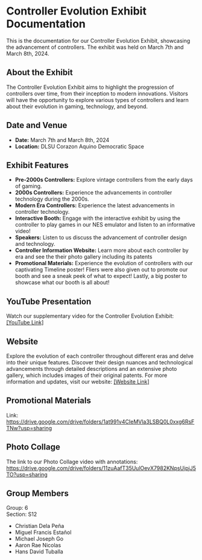 # Controller Evolution Exhibit Documentation

This is the documentation for our Controller Evolution Exhibit, showcasing the advancement of controllers. The exhibit was held on March 7th and March 8th, 2024.

## About the Exhibit
The Controller Evolution Exhibit aims to highlight the progression of controllers over time, from their inception to modern innovations. Visitors will have the opportunity to explore various types of controllers and learn about their evolution in gaming, technology, and beyond.

## Date and Venue
- **Date:** March 7th and March 8th, 2024
- **Location:** DLSU Corazon Aquino Democratic Space

## Exhibit Features
- **Pre-2000s Controllers:** Explore vintage controllers from the early days of gaming.
- **2000s Controllers:** Experience the advancements in controller technology during the 2000s.
- **Modern Era Controllers:** Experience the latest advancements in controller technology.
- **Interactive Booth:** Engage with the interactive exhibit by using the controller to play games in our NES emulator and listen to an informative video!
- **Speakers:** Listen to us discuss the advancement of controller design and technology.
- **Controller Information Website:** Learn more about each controller by era and see the their photo gallery including its patents
- **Promotional Materials:** Experience the evolution of controllers with our captivating Timeline poster! Fliers were also given out to promote our booth and see a sneak peek of what to expect! Lastly, a big poster to showcase what our booth is all about!

## YouTube Presentation
Watch our supplementary video for the Controller Evolution Exhibit: [[YouTube Link]](https://www.youtube.com/watch?v=VeBN8nkSv3I)

## Website
Explore the evolution of each controller throughout different eras and delve into their unique features. Discover their design nuances and technological advancements through detailed descriptions and an extensive photo gallery, which includes images of their original patents.
For more information and updates, visit our website: [[Website Link]](https://www.figma.com/proto/4fPinEYZIjMQBbAwDjS6Qp/EVOLUTION-OF-CONTROLLERS?page-id=0%3A1&type=design&node-id=1-2&viewport=-156%2C-16%2C0.16&t=FmpQ0yX4j9aIBPps-1&scaling=scale-down&starting-point-node-id=1%3A2&mode=design)

## Promotional Materials
Link: https://drive.google.com/drive/folders/1at991v4CIeMVla3LSBQ0L0xxg6RsFTNw?usp=sharing

## Photo Collage
The link to our Photo Collage video with annotations: https://drive.google.com/drive/folders/11zuAafT35UulOevX7982KNpsUipjJ5TO?usp=sharing


## Group Members
Group: 6 <br />
Section: S12 <br />
- Christian Dela Peña
- Miguel Francis Estañol
- Michael Joseph Go
- Aaron Rae Nicolas
- Hans David Tuballa
